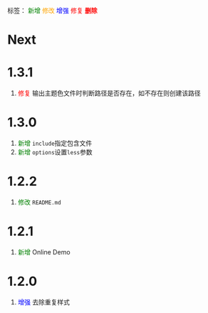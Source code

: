 标签：
<font color=green>新增</font>
<font color=orange>修改</font>
<font color=blue>增强</font>
<font color=red>修复</font>
<font color=red><strong>删除</strong></font>


# Next


# 1.3.1
1. <font color=red>修复</font> 输出主题色文件时判断路径是否存在，如不存在则创建该路径


# 1.3.0
1. <font color=green>新增</font> `include`指定包含文件
2. <font color=green>新增</font> `options`设置`less`参数

# 1.2.2
1. <font color=green>修改</font> `README.md`

# 1.2.1
1. <font color=green>新增</font> Online Demo

# 1.2.0
1. <font color=blue>增强</font> 去除重复样式